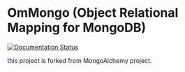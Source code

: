 # OmMongo (Object Relational Mapping for MongoDB)
[![Documentation Status](https://readthedocs.org/projects/ommongo/badge/?version=latest)](http://ommongo.readthedocs.io/en/latest/?badge=latest)



this project is forked from MongoAlchemy project.